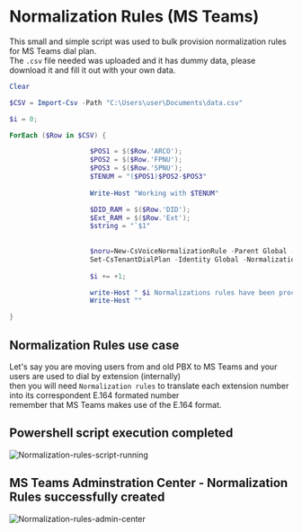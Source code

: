 # Normalization Rules (MS Teams)
This small and simple script was used to bulk provision normalization rules for MS Teams dial plan.<br>
The `.csv` file needed was uploaded and it has dummy data, please download it and fill it out with your own data.<br>
```powershell
Clear

$CSV = Import-Csv -Path "C:\Users\user\Documents\data.csv"

$i = 0;

ForEach ($Row in $CSV) {

                    $POS1 = $($Row.'ARCO');
                    $POS2 = $($Row.'FPNU');
                    $POS3 = $($Row.'SPNU');
                    $TENUM = "($POS1)$POS2-$POS3"
                                        
                    Write-Host "Working with $TENUM" 

                    $DID_RAM = $($Row.'DID');
                    $Ext_RAM = $($Row.'Ext');
                    $string = "`$1"
                   
                                                          
                    $noru=New-CsVoiceNormalizationRule -Parent Global -Description 'extensions dialing' -Name "NR $Ext_RAM" -Pattern "^($Ext_RAM\d*)$" -Translation "+1$DID_RAM;ext=$string" -IsInternalExtension $false -InMemory
                    Set-CsTenantDialPlan -Identity Global -NormalizationRules @{add=$noru}
                    
                    $i += +1;

                    write-Host " $i Normalizations rules have been processed.." -ForegroundColor Yellow -BackgroundColor DarkGreen
                    Write-Host ""

}
```
## Normalization Rules use case
Let's say you are moving users from and old PBX to MS Teams and your users are used to dial by extension (internally)<br>
then you will need `Normalization rules` to translate each extension number into its correspondent E.164 formated number<br>
remember that MS Teams makes use of the E.164 format.<br>
## Powershell script execution completed
![Normalization-rules-script-running](https://github.com/danielurra/ms-teams-normalization-rules/assets/51704179/8525e6f6-b203-46bd-a054-5c71026ee8d2)<br>
## MS Teams Adminstration Center - Normalization Rules successfully created
![Normalization-rules-admin-center](https://github.com/danielurra/ms-teams-normalization-rules/assets/51704179/47c2d1f8-a880-47b8-a63a-4cf4024e3416)<br>

